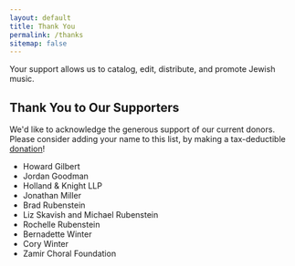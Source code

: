 ```yaml
---
layout: default
title: Thank You
permalink: /thanks
sitemap: false
---
```


Your support allows us to catalog, edit, distribute, and promote Jewish music.

## Thank You to Our Supporters

We'd like to acknowledge the generous support of our current donors.
Please consider adding your name to this list, by making a tax-deductible [donation](/donate)!

- Howard Gilbert
- Jordan Goodman
- Holland & Knight LLP
- Jonathan Miller
- Brad Rubenstein
- Liz Skavish and Michael Rubenstein
- Rochelle Rubenstein
- Bernadette Winter
- Cory Winter
- Zamir Choral Foundation
